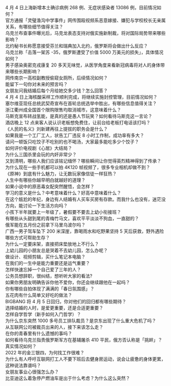 4 月 4 日上海新增本土确诊病例 268 例、无症状感染者 13086 例，目前情况如何？  
官方通报「灵璧渔沟中学事件」网传围殴视频系恶意嫁接、嫌犯与学校校长无亲属关系，有哪些细节值得关注？  
乌克兰布查事件曝光后，马克龙表态支持对俄实施新制裁，将对国际局势带来哪些影响？  
北约秘书长称愿意接受芬兰和瑞典加入北约，俄罗斯将会做出什么反应？  
乌克兰称「击落一架苏 -35，俄罗斯遭受了价值 5000 万美元的损失」，具体情况如何？  
男子感染奥密克戎康复 20 多天无味觉，从医学角度来看新冠病毒将对人的身体带来哪些长期影响？  
网传南京一高校副教授偷窥女厕所，后续情况如何？  
能留下一句你对未来的预言吗？  
女朋友问我结婚后每个月给她交多少钱？怎么回答？  
4 月 4 日上海核酸采样工作顺利完成，将继续实施封控管理，目前情况如何？  
塞尔维亚现任总统武契奇宣布在首轮总统选举中胜出，有哪些信息值得关注？  
浙江衢州成全国首个限购限售均取消城市，这意味着什么？  
马斯克宣布转战氢能，是真的还是愚人节玩笑？如何看待马斯克这一言论？  
酒店晚上 12 点来客人说认识老板想免费住，让前台给老板打电话该打吗？  
《人民的名义》刘新建再往上提拔的职务会是什么？  
如果我是一个工厂工人，状告工厂违反 8 小时工作制，成功率有多大？  
请问一顿饭只吃饺子不吃别的也不喝汤，大家最多能吃多少个饺子？  
如何评价电视剧《心居》大结局？  
为什么三国杀里会玩的内奸非常少？  
又到清明，哪些人我们应该铭记缅怀？哪些瞬间让你觉得英烈精神得到了传承？  
为什么现在一些手机都可以拍 4K120 帧视频了，很多专业相机却做不到？  
《原神》到底有什么魅力，让无数玩家像信徒一样狂热？  
人生中有哪些你越早明白就越好的道理？  
如果小说中的原恶毒女配突然醒悟，会怎样？  
学习的意义是什么？中考意味着什么？好高中意味着什么？  
在这个尴尬的年纪，身边有人结婚有人买车买房有存款。而我什么也没有，迷茫没方向，能讨论一下生活方向吗？  
小孩下半年就要上一年级了，暑假要不要去上幼小衔接班？  
有哪些从头甜到尾的青梅竹马文，喜欢平平淡淡不狗血，一直甜的？  
俄军能在五月份之前拿下马里乌波尔吗？  
广西一男子驾车坠下 200 米深崖，靠喝雨水和吃野果坚持 5 天后获救，野外遇险哪些方式可帮助生存？  
为什么一定要床架，直接把床垫放地上不行么？  
上幼儿园的小朋友总是哭着不去幼儿园，怎么办呢？  
做设计、视频剪辑，买什么笔记本电脑？  
在我们的一生中是能力重要还是运气重要？  
怎样快速忘掉一个自己爱了三年的人？  
公务员想辞职，很纠结，想听听大家的看法?  
如果你男朋友明确告诉你他不爱你，你还会继续跟他在一起吗？  
你有哪些自拍体现了满满的「春日氛围感」？  
五花肉有什么简单又好吃的做法？  
BIGBANG 将 4 月 5 日回归，你对他们的回归都有哪些期待？  
选择结婚的人时，是爱更重要，还是合适更重要？  
怎样自学哲学（新手如何入门哲学）？  
为什么京东突然 1000 多号员工排队裁员？是京东出现了什么重大危机了吗？  
从互联网公司被裁员出来的人，接下来该怎么走？  
在你的青春里有什么遗憾的事吗？  
如何看待乌克兰指责俄罗斯军方在基辅屠杀 410 平民，俄方否认称是「挑衅」？真实情况如何？  
2022 年的金三银四，为何找工作很难？  
为什么有人呼吁互联网打工人不要下班后去健身房运动，说会让疲惫的身体更累，这种说法靠谱吗？  
女朋友事业心很强怎么办？  
比亚迪这么着急停产燃油车是出于什么考虑？为什么这么突然？  
